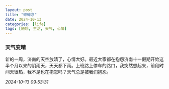 ```yaml
---
layout: post
title: "碎碎念"
date: 2024-10-13
categories: [life]
tags: [随想, 生活, 天气, 心情]
---
```


### 天气变晴

新的一周，济南的天空放晴了，心情大好。最近大家都在抱怨济南十一假期开始这半个月以来的阴雨天，天天都下雨。上班路上停车的路口，我突然想起来，前段时间天很热，我不是也在抱怨吗？天气总是被我们抱怨。

*2024-10-13 09:53:31*